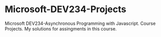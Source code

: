 # Microsoft-DEV234-Projects
Microsoft DEV234-Asynchronous Programming with Javascript. Course Projects.
My solutions for assingments in this course.
